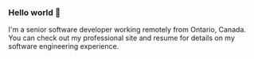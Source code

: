 ### Hello world 🍉 

I'm a senior software developer working remotely from Ontario, Canada.
You can check out my professional site and resume for details on my software engineering experience. 
